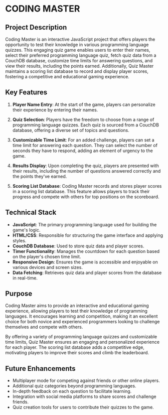# CODING MASTER

## Project Description
Coding Master is an interactive JavaScript project that offers players the opportunity to test their knowledge in various programming language quizzes. This engaging quiz game enables users to enter their names, select their preferred programming language quiz, fetch quiz data from a CouchDB database, customize time limits for answering questions, and view their results, including the points earned. Additionally, Quiz Master maintains a scoring list database to record and display player scores, fostering a competitive and educational gaming experience.

## Key Features

1. **Player Name Entry**: At the start of the game, players can personalize their experience by entering their names.

2. **Quiz Selection**: Players have the freedom to choose from a range of programming language quizzes. Each quiz is sourced from a CouchDB database, offering a diverse set of topics and questions.

3. **Customizable Time Limit**: For an added challenge, players can set a time limit for answering each question. They can select the number of seconds they have to respond, adding an element of urgency to the game.

4. **Results Display**: Upon completing the quiz, players are presented with their results, including the number of questions answered correctly and the points they've earned.

5. **Scoring List Database**: Coding Master records and stores player scores in a scoring list database. This feature allows players to track their progress and compete with others for top positions on the scoreboard.

## Technical Stack

- **JavaScript**: The primary programming language used for building the game's logic.
- **HTML/CSS**: Responsible for structuring the game interface and applying styles.
- **CouchDB Database**: Used to store quiz data and player scores.
- **Timer Functionality**: Manages the countdown for each question based on the player's chosen time limit.
- **Responsive Design**: Ensures the game is accessible and enjoyable on various devices and screen sizes.
- **Data Fetching**: Retrieves quiz data and player scores from the database in real-time.

## Purpose

Coding Master aims to provide an interactive and educational gaming experience, allowing players to test their knowledge of programming languages. It encourages learning and competition, making it an excellent choice for both novice and experienced programmers looking to challenge themselves and compete with others.

By offering a variety of programming language quizzes and customizable time limits, Quiz Master ensures an engaging and personalized experience for each player. The scoring list database adds a competitive edge, motivating players to improve their scores and climb the leaderboard.

## Future Enhancements

- Multiplayer mode for competing against friends or other online players.
- Additional quiz categories beyond programming languages.
- In-depth feedback on each question to facilitate learning.
- Integration with social media platforms to share scores and challenge friends.
- Quiz creation tools for users to contribute their quizzes to the game.


